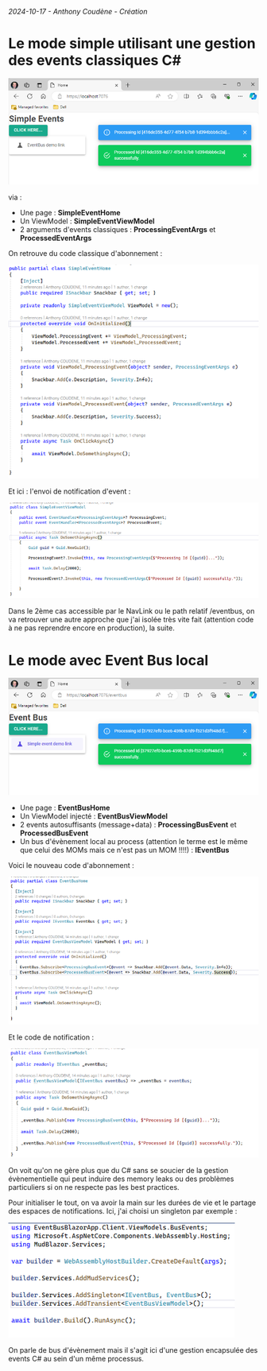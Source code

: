 _2024-10-17 - Anthony Coudène - Création_

# Le mode simple utilisant une gestion des events classiques C#

![Picture1.png](./Images/Picture1.png)

via : 

- Une page : **SimpleEventHome**
- Un ViewModel : **SimpleEventViewModel**
- 2 arguments d'events classiques : **ProcessingEventArgs** et **ProcessedEventArgs**

On retrouve du code classique d'abonnement :

![Picture2.png](./Images/Picture2.png)

Et ici : l'envoi de notification d'event :

![Picture3.png](./Images/Picture3.png)

Dans le 2ème cas accessible par le NavLink ou le path relatif /eventbus, on va retrouver une autre approche que j'ai isolée très vite fait (attention code à ne pas reprendre encore en production), la suite.

# Le mode avec Event Bus local

![Picture4.png](./Images/Picture4.png)

- Une page : **EventBusHome**
- Un ViewModel injecté : **EventBusViewModel**
- 2 events autosuffisants (message+data) : **ProcessingBusEvent** et **ProcessedBusEvent**
- Un bus d'évènement local au process (attention le terme est le même que celui des MOMs mais ce n'est pas un MOM !!!!) : **IEventBus**

Voici le nouveau code d'abonnement :

![Picture5.png](./Images/Picture5.png)

Et le code de notification :

![Picture6.png](./Images/Picture6.png)

On voit qu'on ne gère plus que du C# sans se soucier de la gestion évènementielle qui peut induire des memory leaks ou des problèmes particuliers si on ne respecte pas les best practices.

Pour initialiser le tout, on va avoir la main sur les durées de vie et le partage des espaces de notifications. Ici, j'ai choisi un singleton par exemple :

![Picture7.png](./Images/Picture7.png)

On parle de bus d'évènement mais il s'agit ici d'une gestion encapsulée des events C# au sein d'un même processus.



